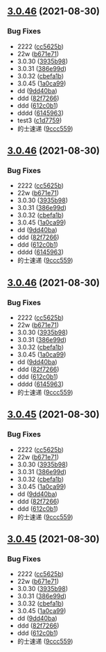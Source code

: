 ## [3.0.46](https://github.com/myNameCao/node/compare/3.0.29...3.0.46) (2021-08-30)


### Bug Fixes

* 2222 ([cc5625b](https://github.com/myNameCao/node/commit/cc5625baf356fa71398dfb5b53431ad1f7c9b084))
* 22w ([b671e71](https://github.com/myNameCao/node/commit/b671e71519dc8ae5cca86e51b060da2b77dc29c5))
* 3.0.30 ([3935b98](https://github.com/myNameCao/node/commit/3935b985e02e41838c7dc89f49427dc9185ca981))
* 3.0.31 ([386e99d](https://github.com/myNameCao/node/commit/386e99d29e5224ac7705b0a3611d234951c776dd))
* 3.0.32 ([cbefa1b](https://github.com/myNameCao/node/commit/cbefa1ba74ccbeb5db83875f0ff0c8078f9f4b73))
* 3.0.45 ([1a0ca99](https://github.com/myNameCao/node/commit/1a0ca9905716b898e4f7c61d827bdcae9dfb1a76))
* dd ([9dd40ba](https://github.com/myNameCao/node/commit/9dd40bacc6c09c647eb85661aa9530de5b587965))
* ddd ([82f7266](https://github.com/myNameCao/node/commit/82f7266ef68532fc9ca1389e8e3b41987970a97f))
* ddd ([612c0b1](https://github.com/myNameCao/node/commit/612c0b1b4e40f2acff6a678cc8ed032822bd3cb9))
* dddd ([6145963](https://github.com/myNameCao/node/commit/61459634eca797f120ce1a9a23f57440a4707bdb))
* test3 ([c1d7759](https://github.com/myNameCao/node/commit/c1d77593ebf91f20fa85a608fed83f2b34502494))
* 的士速递 ([9ccc559](https://github.com/myNameCao/node/commit/9ccc55954f3271f9155fabff70f2b0b166424ebb))



## [3.0.46](https://github.com/myNameCao/node/compare/3.0.29...3.0.46) (2021-08-30)


### Bug Fixes

* 2222 ([cc5625b](https://github.com/myNameCao/node/commit/cc5625baf356fa71398dfb5b53431ad1f7c9b084))
* 22w ([b671e71](https://github.com/myNameCao/node/commit/b671e71519dc8ae5cca86e51b060da2b77dc29c5))
* 3.0.30 ([3935b98](https://github.com/myNameCao/node/commit/3935b985e02e41838c7dc89f49427dc9185ca981))
* 3.0.31 ([386e99d](https://github.com/myNameCao/node/commit/386e99d29e5224ac7705b0a3611d234951c776dd))
* 3.0.32 ([cbefa1b](https://github.com/myNameCao/node/commit/cbefa1ba74ccbeb5db83875f0ff0c8078f9f4b73))
* 3.0.45 ([1a0ca99](https://github.com/myNameCao/node/commit/1a0ca9905716b898e4f7c61d827bdcae9dfb1a76))
* dd ([9dd40ba](https://github.com/myNameCao/node/commit/9dd40bacc6c09c647eb85661aa9530de5b587965))
* ddd ([82f7266](https://github.com/myNameCao/node/commit/82f7266ef68532fc9ca1389e8e3b41987970a97f))
* ddd ([612c0b1](https://github.com/myNameCao/node/commit/612c0b1b4e40f2acff6a678cc8ed032822bd3cb9))
* dddd ([6145963](https://github.com/myNameCao/node/commit/61459634eca797f120ce1a9a23f57440a4707bdb))
* 的士速递 ([9ccc559](https://github.com/myNameCao/node/commit/9ccc55954f3271f9155fabff70f2b0b166424ebb))



## [3.0.46](https://github.com/myNameCao/node/compare/3.0.29...3.0.46) (2021-08-30)


### Bug Fixes

* 2222 ([cc5625b](https://github.com/myNameCao/node/commit/cc5625baf356fa71398dfb5b53431ad1f7c9b084))
* 22w ([b671e71](https://github.com/myNameCao/node/commit/b671e71519dc8ae5cca86e51b060da2b77dc29c5))
* 3.0.30 ([3935b98](https://github.com/myNameCao/node/commit/3935b985e02e41838c7dc89f49427dc9185ca981))
* 3.0.31 ([386e99d](https://github.com/myNameCao/node/commit/386e99d29e5224ac7705b0a3611d234951c776dd))
* 3.0.32 ([cbefa1b](https://github.com/myNameCao/node/commit/cbefa1ba74ccbeb5db83875f0ff0c8078f9f4b73))
* 3.0.45 ([1a0ca99](https://github.com/myNameCao/node/commit/1a0ca9905716b898e4f7c61d827bdcae9dfb1a76))
* dd ([9dd40ba](https://github.com/myNameCao/node/commit/9dd40bacc6c09c647eb85661aa9530de5b587965))
* ddd ([82f7266](https://github.com/myNameCao/node/commit/82f7266ef68532fc9ca1389e8e3b41987970a97f))
* ddd ([612c0b1](https://github.com/myNameCao/node/commit/612c0b1b4e40f2acff6a678cc8ed032822bd3cb9))
* dddd ([6145963](https://github.com/myNameCao/node/commit/61459634eca797f120ce1a9a23f57440a4707bdb))
* 的士速递 ([9ccc559](https://github.com/myNameCao/node/commit/9ccc55954f3271f9155fabff70f2b0b166424ebb))



## [3.0.45](https://github.com/myNameCao/node/compare/3.0.29...3.0.45) (2021-08-30)


### Bug Fixes

* 2222 ([cc5625b](https://github.com/myNameCao/node/commit/cc5625baf356fa71398dfb5b53431ad1f7c9b084))
* 22w ([b671e71](https://github.com/myNameCao/node/commit/b671e71519dc8ae5cca86e51b060da2b77dc29c5))
* 3.0.30 ([3935b98](https://github.com/myNameCao/node/commit/3935b985e02e41838c7dc89f49427dc9185ca981))
* 3.0.31 ([386e99d](https://github.com/myNameCao/node/commit/386e99d29e5224ac7705b0a3611d234951c776dd))
* 3.0.32 ([cbefa1b](https://github.com/myNameCao/node/commit/cbefa1ba74ccbeb5db83875f0ff0c8078f9f4b73))
* 3.0.45 ([1a0ca99](https://github.com/myNameCao/node/commit/1a0ca9905716b898e4f7c61d827bdcae9dfb1a76))
* dd ([9dd40ba](https://github.com/myNameCao/node/commit/9dd40bacc6c09c647eb85661aa9530de5b587965))
* ddd ([82f7266](https://github.com/myNameCao/node/commit/82f7266ef68532fc9ca1389e8e3b41987970a97f))
* ddd ([612c0b1](https://github.com/myNameCao/node/commit/612c0b1b4e40f2acff6a678cc8ed032822bd3cb9))
* 的士速递 ([9ccc559](https://github.com/myNameCao/node/commit/9ccc55954f3271f9155fabff70f2b0b166424ebb))



## [3.0.45](https://github.com/myNameCao/node/compare/3.0.29...3.0.45) (2021-08-30)


### Bug Fixes

* 2222 ([cc5625b](https://github.com/myNameCao/node/commit/cc5625baf356fa71398dfb5b53431ad1f7c9b084))
* 22w ([b671e71](https://github.com/myNameCao/node/commit/b671e71519dc8ae5cca86e51b060da2b77dc29c5))
* 3.0.30 ([3935b98](https://github.com/myNameCao/node/commit/3935b985e02e41838c7dc89f49427dc9185ca981))
* 3.0.31 ([386e99d](https://github.com/myNameCao/node/commit/386e99d29e5224ac7705b0a3611d234951c776dd))
* 3.0.32 ([cbefa1b](https://github.com/myNameCao/node/commit/cbefa1ba74ccbeb5db83875f0ff0c8078f9f4b73))
* 3.0.45 ([1a0ca99](https://github.com/myNameCao/node/commit/1a0ca9905716b898e4f7c61d827bdcae9dfb1a76))
* dd ([9dd40ba](https://github.com/myNameCao/node/commit/9dd40bacc6c09c647eb85661aa9530de5b587965))
* ddd ([82f7266](https://github.com/myNameCao/node/commit/82f7266ef68532fc9ca1389e8e3b41987970a97f))
* ddd ([612c0b1](https://github.com/myNameCao/node/commit/612c0b1b4e40f2acff6a678cc8ed032822bd3cb9))
* 的士速递 ([9ccc559](https://github.com/myNameCao/node/commit/9ccc55954f3271f9155fabff70f2b0b166424ebb))



